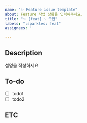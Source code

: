 ```yaml
---
name: "✨ Feature issue template"
about: Feature 작업 상황을 입력해주세요.
title: "✨ [feat] ~ 구현"
labels: ":sparkles: feat"
assignees: ''

---
```


## Description
설명을 작성하세요

## To-do
- [ ] todo1
- [ ] todo2

## ETC

